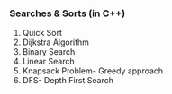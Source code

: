 ### Searches & Sorts (in C++)
1. Quick Sort
2. Dijkstra Algorithm
3. Binary Search
4. Linear Search
5. Knapsack Problem- Greedy approach
6. DFS- Depth First Search
